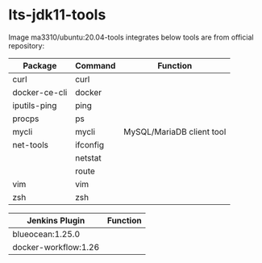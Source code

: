 # lts-jdk11-tools

Image ma3310/ubuntu:20.04-tools integrates below tools are from official repository:

| Package       | Command  | Function                  |
|---------------|----------|---------------------------|
| curl          | curl     |                           |
| docker-ce-cli | docker   |                           |
| iputils-ping  | ping     |                           |
| procps        | ps       |                           |
| mycli         | mycli    | MySQL/MariaDB client tool |
| net-tools     | ifconfig |                           |
|               | netstat  |                           |
|               | route    |                           |
| vim           | vim      |                           |
| zsh           | zsh      |                           |

| Jenkins Plugin        | Function                     |
|-----------------------|------------------------------|
| blueocean:1.25.0      |                              |
| docker-workflow:1.26  |                              |
